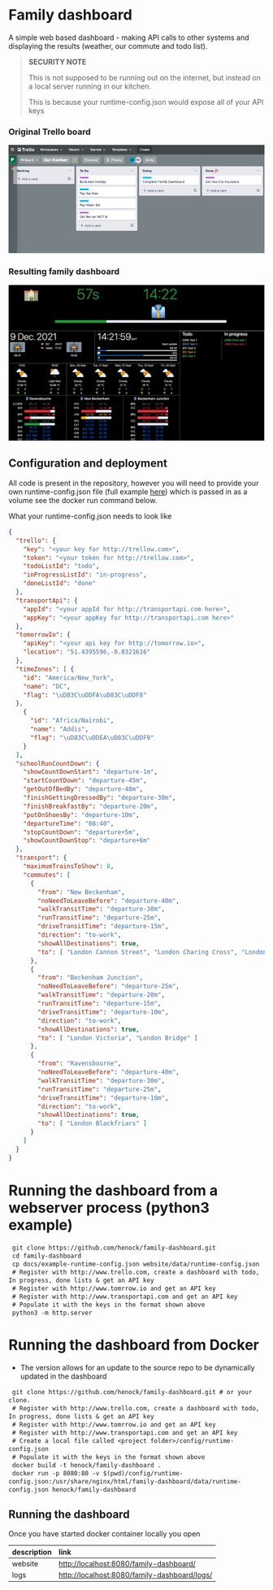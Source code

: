 # Family dashboard

A simple web based dashboard - making API calls to other systems and displaying the results (weather, our commute and todo list).
 
> **SECURITY NOTE** 
> 
> This is not supposed to be running out on the internet, but instead on a local server running in our kitchen.
>
> This is because your runtime-config.json would expose all of your API keys


### Original Trello board

![Original Trello board](/docs/2021-11-20-trello-board.png)

### Resulting family dashboard

![Original Trello board](/docs/2021-12-09-family-dashboard.jpg)


## Configuration and deployment 

All code is present in the repository, however you will need to provide your own runtime-config.json file (full example [here](/docs/example-runtime-config.json)) which is passed in as a volume see the docker run command below.

What your runtime-config.json needs to look like

```json
{
  "trello": {
    "key": "<your key for http://trellow.com>",
    "token": "<your token for http://trellow.com>",
    "todoListId": "todo",
    "inProgressListId": "in-progress",
    "doneListId": "done"
  },
  "transportApi": {
    "appId": "<your appId for http://transportapi.com here>",
    "appKey": "<your appKey for http://transportapi.com here>"
  },
  "tomorrowIo": {
    "apiKey": "<your api key for http://tomorrow.io>",
    "location": "51.4395596,-0.0321616"
  },
  "timeZones": [ {
    "id": "America/New_York",
    "name": "DC",
    "flag": "\uD83C\uDDFA\uD83C\uDDF8"
  },
    {
      "id": "Africa/Nairobi",
      "name": "Addis",
      "flag": "\uD83C\uDDEA\uD83C\uDDF9"
    }
  ],
  "schoolRunCountDown": {
    "showCountDownStart": "departure-1m",
    "startCountDown": "departure-45m",
    "getOutOfBedBy": "departure-40m",
    "finishGettingDressedBy": "departure-30m",
    "finishBreakfastBy": "departure-20m",
    "putOnShoesBy": "departure-10m",
    "departureTime": "08:40",
    "stopCountDown": "departure+5m",
    "showCountDownStop": "departure+6m"
  },
  "transport": {
    "maximumTrainsToShow": 8,
    "commutes": [
      {
        "from": "New Beckenham",
        "noNeedToLeaveBefore": "departure-40m",
        "walkTransitTime": "departure-30m",
        "runTransitTime": "departure-25m",
        "driveTransitTime": "departure-15m",
        "direction": "to-work",
        "showAllDestinations": true,
        "to": [ "London Cannon Street", "London Charing Cross", "London Bridge" ]
      },
      {
        "from": "Beckenham Junction",
        "noNeedToLeaveBefore": "departure-25m",
        "walkTransitTime": "departure-20m",
        "runTransitTime": "departure-15m",
        "driveTransitTime": "departure-10m",
        "direction": "to-work",
        "showAllDestinations": true,
        "to": [ "London Victoria", "London Bridge" ]
      },
      {
        "from": "Ravensbourne",
        "noNeedToLeaveBefore": "departure-40m",
        "walkTransitTime": "departure-30m",
        "runTransitTime": "departure-25m",
        "driveTransitTime": "departure-10m",
        "direction": "to-work",
        "showAllDestinations": true,
        "to": [ "London Blackfriars" ]
      }
    ]
  }
}
```

# Running the dashboard from a webserver process (python3 example)

```shell
 git clone https://github.com/henock/family-dashboard.git
 cd family-dashboard
 cp docs/example-runtime-config.json website/data/runtime-config.json
 # Register with http://www.trello.com, create a dashboard with todo, In progress, done lists & get an API key
 # Register with http://www.tomrrow.io and get an API key
 # Register with http://www.transportapi.com and get an API key
 # Populate it with the keys in the format shown above
 python3 -m http.server    
```
# Running the dashboard from Docker 
- The version allows for an update to the source repo to be dynamically updated in the dashboard
```shell
 git clone https://github.com/henock/family-dashboard.git # or your clone.
 # Register with http://www.trello.com, create a dashboard with todo, In progress, done lists & get an API key
 # Register with http://www.tomrrow.io and get an API key
 # Register with http://www.transportapi.com and get an API key
 # Create a local file called <project folder>/config/runtime-config.json
 # Populate it with the keys in the format shown above
 docker build -t henock/family-dashboard .  
 docker run -p 8080:80 -v $(pwd)/config/runtime-config.json:/usr/share/nginx/html/family-dashboard/data/runtime-config.json henock/family-dashboard   
``` 

## Running the dashboard

Once you have started docker container locally you open 

| description | link                                                                                         |
| :---        | :---                                                                                         |
| website     | [http://localhost:8080/family-dashboard/](http://localhost:8080/family-dashboard/)           |
| logs        | [http://localhost:8080/family-dashboard/logs/](http://localhost:8080/family-dashboard/logs/) |